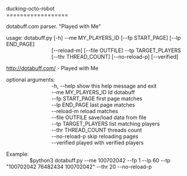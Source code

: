 ducking-octo-robot<br>
==================<br>

dotabuff.com parser. "Played with Me"<br>

usage: dotabuff.py [-h] --me MY_PLAYERS_ID [--fp START_PAGE] [--lp END_PAGE]<br>
&#160;&#160;&#160;&#160;&#160;&#160;&#160;&#160;&#160;&#160;&#160;&#160;&#160;&#160;&#160;
&#160;&#160;&#160;&#160;&#160;&#160;&#160;&#160;&#160;&#160;&#160;&#160;&#160;&#160;
[--reload-m] [--file OUTFILE] --tp TARGET_PLAYERS<br>
&#160;&#160;&#160;&#160;&#160;&#160;&#160;&#160;&#160;&#160;&#160;&#160;&#160;&#160;&#160;
&#160;&#160;&#160;&#160;&#160;&#160;&#160;&#160;&#160;&#160;&#160;&#160;&#160;&#160;
[--thr THREAD_COUNT] [--no-reload-p] [--verified]<br>

http://dotabuff.com/ - Played with Me<br>

optional arguments:<br>
&#160;&#160;&#160;&#160;&#160;&#160;&#160;&#160;&#160;&#160;&#160;&#160;&#160;&#160;&#160;
&#160;&#160;&#160;&#160;&#160;&#160;&#160;&#160;&#160;&#160;&#160;&#160;&#160;&#160;
-h, --help           show this help message and exit<br>
&#160;&#160;&#160;&#160;&#160;&#160;&#160;&#160;&#160;&#160;&#160;&#160;&#160;&#160;&#160;
&#160;&#160;&#160;&#160;&#160;&#160;&#160;&#160;&#160;&#160;&#160;&#160;&#160;&#160;
--me MY_PLAYERS_ID   Id dotabuff<br>
&#160;&#160;&#160;&#160;&#160;&#160;&#160;&#160;&#160;&#160;&#160;&#160;&#160;&#160;&#160;
&#160;&#160;&#160;&#160;&#160;&#160;&#160;&#160;&#160;&#160;&#160;&#160;&#160;&#160;
--fp START_PAGE      first page matches<br>
&#160;&#160;&#160;&#160;&#160;&#160;&#160;&#160;&#160;&#160;&#160;&#160;&#160;&#160;&#160;
&#160;&#160;&#160;&#160;&#160;&#160;&#160;&#160;&#160;&#160;&#160;&#160;&#160;&#160;
--lp END_PAGE        last page matches<br>
&#160;&#160;&#160;&#160;&#160;&#160;&#160;&#160;&#160;&#160;&#160;&#160;&#160;&#160;&#160;
&#160;&#160;&#160;&#160;&#160;&#160;&#160;&#160;&#160;&#160;&#160;&#160;&#160;&#160;
--reload-m           reload matches<br>
&#160;&#160;&#160;&#160;&#160;&#160;&#160;&#160;&#160;&#160;&#160;&#160;&#160;&#160;&#160;
&#160;&#160;&#160;&#160;&#160;&#160;&#160;&#160;&#160;&#160;&#160;&#160;&#160;&#160;
--file OUTFILE       save/load data from file<br>
&#160;&#160;&#160;&#160;&#160;&#160;&#160;&#160;&#160;&#160;&#160;&#160;&#160;&#160;&#160;
&#160;&#160;&#160;&#160;&#160;&#160;&#160;&#160;&#160;&#160;&#160;&#160;&#160;&#160;
--tp TARGET_PLAYERS  list matching players<br>
&#160;&#160;&#160;&#160;&#160;&#160;&#160;&#160;&#160;&#160;&#160;&#160;&#160;&#160;&#160;
&#160;&#160;&#160;&#160;&#160;&#160;&#160;&#160;&#160;&#160;&#160;&#160;&#160;&#160;
--thr THREAD_COUNT   threads count<br>
&#160;&#160;&#160;&#160;&#160;&#160;&#160;&#160;&#160;&#160;&#160;&#160;&#160;&#160;&#160;
&#160;&#160;&#160;&#160;&#160;&#160;&#160;&#160;&#160;&#160;&#160;&#160;&#160;&#160;
--no-reload-p        skip reloading pages<br>
&#160;&#160;&#160;&#160;&#160;&#160;&#160;&#160;&#160;&#160;&#160;&#160;&#160;&#160;&#160;
&#160;&#160;&#160;&#160;&#160;&#160;&#160;&#160;&#160;&#160;&#160;&#160;&#160;&#160;
--verified           played with verified players<br>


Example:<br>
&#160;&#160;&#160;&#160;&#160;&#160;&#160;&#160;&#160;&#160;&#160;&#160;&#160;&#160;&#160;
$python3 dotabuff.py --me 100702042 --fp 1 --lp 60 --tp "100702042 76482434 100702042" --thr 20 --no-reload-p<br>
